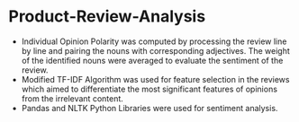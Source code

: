 # Product-Review-Analysis

- Individual Opinion Polarity was computed by processing the review line by line
and pairing the nouns with corresponding adjectives. The weight of the
identified nouns were averaged to evaluate the sentiment of the review.
- Modified TF-IDF Algorithm was used for feature selection in the reviews which
aimed to differentiate the most significant features of opinions from the
irrelevant content.
- Pandas and NLTK Python Libraries were used for sentiment analysis. 
